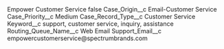 <?xml version="1.0" encoding="UTF-8"?>
<CustomMetadata xmlns="http://soap.sforce.com/2006/04/metadata" xmlns:xsi="http://www.w3.org/2001/XMLSchema-instance" xmlns:xsd="http://www.w3.org/2001/XMLSchema">
    <label>Empower Customer Service</label>
    <protected>false</protected>
    <values>
        <field>Case_Origin__c</field>
        <value xsi:type="xsd:string">Email-Customer Service</value>
    </values>
    <values>
        <field>Case_Priority__c</field>
        <value xsi:type="xsd:string">Medium</value>
    </values>
    <values>
        <field>Case_Record_Type__c</field>
        <value xsi:type="xsd:string">Customer Service</value>
    </values>
    <values>
        <field>Keyword__c</field>
        <value xsi:type="xsd:string">support, customer service, inquiry, assistance</value>
    </values>
    <values>
        <field>Routing_Queue_Name__c</field>
        <value xsi:type="xsd:string">Web Email</value>
    </values>
    <values>
        <field>Support_Email__c</field>
        <value xsi:type="xsd:string">empowercustomerservice@spectrumbrands.com</value>
    </values>
</CustomMetadata>
